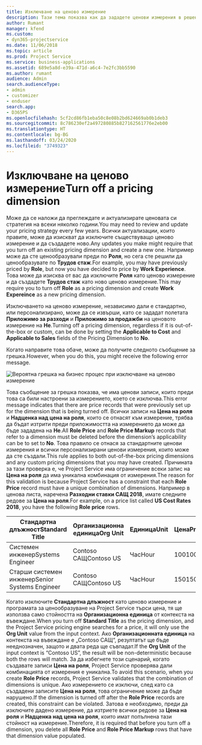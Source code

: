 ```yaml
---
title: Изключване на ценово измерение
description: Тази тема показва как да зададете ценови измерения в решението Project Service.
author: Rumant
manager: kfend
ms.custom:
- dyn365-projectservice
ms.date: 11/06/2018
ms.topic: article
ms.prod: Project Service
ms.service: business-applications
ms.assetid: 689e5a8d-e39a-471d-a6c4-7e2fc3bb5590
ms.author: rumant
audience: Admin
search.audienceType:
- admin
- customizer
- enduser
search.app:
- D365PS
ms.openlocfilehash: 5cf2cd86fb1eba50c8e08b2bd624669ab0b1deb3
ms.sourcegitcommit: 8c786230ef2a497280885b827162561776e2eb00
ms.translationtype: HT
ms.contentlocale: bg-BG
ms.lasthandoff: 03/24/2020
ms.locfileid: "3749323"
---
```

# <a name="turn-off-a-pricing-dimension"></a><span data-ttu-id="dc1d1-103">Изключване на ценово измерение</span><span class="sxs-lookup"><span data-stu-id="dc1d1-103">Turn off a pricing dimension</span></span>

<span data-ttu-id="dc1d1-104">Може да се наложи да преглеждате и актуализирате ценовата си стратегия на всеки няколко години.</span><span class="sxs-lookup"><span data-stu-id="dc1d1-104">You may need to review and update your pricing strategy every few years.</span></span> <span data-ttu-id="dc1d1-105">Всички актуализации, които правите, може да изискват да изключите съществуващо ценово измерение и да създадете ново.</span><span class="sxs-lookup"><span data-stu-id="dc1d1-105">Any updates you make might require that you turn off an existing pricing dimension and create a new one.</span></span> <span data-ttu-id="dc1d1-106">Например може да сте ценообразували преди по **Роля**, но сега сте решили да ценообразувате по **Трудов стаж**.</span><span class="sxs-lookup"><span data-stu-id="dc1d1-106">For example, you may have previously priced by **Role**, but now you have decided to price by **Work Experience**.</span></span> <span data-ttu-id="dc1d1-107">Това може да изисква от вас да изключите **Роля** като ценово измерение и да създадете **Трудов стаж** като ново ценово измерение.</span><span class="sxs-lookup"><span data-stu-id="dc1d1-107">This may require you to turn off **Role** as a pricing dimension and create **Work Expereince** as a new pricing dimension.</span></span> 

<span data-ttu-id="dc1d1-108">Изключването на ценово измерение, независимо дали е стандартно, или персонализирано, може да се извърши, като се зададат полетата **Приложимо за разходи** и **Приложимо за продажби** на ценовото измерение на **Не**.</span><span class="sxs-lookup"><span data-stu-id="dc1d1-108">Turning off a pricing dimension, regardless if it is out-of-the-box or custom, can be done by setting the **Applicable to Cost** and **Applicable to Sales** fields of the Pricing Dimension to **No**.</span></span>

<span data-ttu-id="dc1d1-109">Когато направите това обаче, може да получите следното съобщение за грешка.</span><span class="sxs-lookup"><span data-stu-id="dc1d1-109">However, when you do this, you might receive the following error message.</span></span>

![Вероятна грешка на бизнес процес при изключване на ценово измерение](media/Business-Process-Error.png)


<span data-ttu-id="dc1d1-111">Това съобщение за грешка показва, че има ценови записи, които преди това са били настроени за измерението, което се изключва.</span><span class="sxs-lookup"><span data-stu-id="dc1d1-111">This error message indicates that there are price records that were previously set up for the dimension that is being turned off.</span></span> <span data-ttu-id="dc1d1-112">Всички записи на **Цена на роля** и **Надценка над цена на роля**, които се отнасят към измерение, трябва да бъдат изтрити преди приложимостта на измерението да може да бъде зададена на **Не**.</span><span class="sxs-lookup"><span data-stu-id="dc1d1-112">All **Role Price** and **Role Price Markup** records that refer to a dimension must be deleted before the dimension’s applicability can be to set to **No**.</span></span> <span data-ttu-id="dc1d1-113">Това правило се отнася за стандартните ценови измерения и всички персонализирани ценови измерения, които може да сте създали.</span><span class="sxs-lookup"><span data-stu-id="dc1d1-113">This rule applies to both out-of-the-box pricing dimensions and any custom pricing dimensions that you may have created.</span></span> <span data-ttu-id="dc1d1-114">Причината за тази проверка е, че Project Service има ограничение всеки запис на **Цена на роля** да има уникална комбинация от измерения.</span><span class="sxs-lookup"><span data-stu-id="dc1d1-114">The reason for this validation is because Project Service has a constraint that each **Role Price** record must have a unique combination of dimensions.</span></span> <span data-ttu-id="dc1d1-115">Например в ценова листа, наречена **Разходни ставки САЩ 2018**, имате следните редове за **Цена на роля**.</span><span class="sxs-lookup"><span data-stu-id="dc1d1-115">For example, on a price list called **US Cost Rates 2018**, you have the following **Role price** rows.</span></span> 

| <span data-ttu-id="dc1d1-116">Стандартна длъжност</span><span class="sxs-lookup"><span data-stu-id="dc1d1-116">Standard Title</span></span>         | <span data-ttu-id="dc1d1-117">Организационна единица</span><span class="sxs-lookup"><span data-stu-id="dc1d1-117">Org Unit</span></span>    |<span data-ttu-id="dc1d1-118">Единица</span><span class="sxs-lookup"><span data-stu-id="dc1d1-118">Unit</span></span>   |<span data-ttu-id="dc1d1-119">Цена</span><span class="sxs-lookup"><span data-stu-id="dc1d1-119">Price</span></span>  |<span data-ttu-id="dc1d1-120">Валута</span><span class="sxs-lookup"><span data-stu-id="dc1d1-120">Currency</span></span>  |
| -----------------------|-------------|-------|-------|----------|
| <span data-ttu-id="dc1d1-121">Системен инженер</span><span class="sxs-lookup"><span data-stu-id="dc1d1-121">Systems Engineer</span></span>|<span data-ttu-id="dc1d1-122">Contoso САЩ</span><span class="sxs-lookup"><span data-stu-id="dc1d1-122">Contoso US</span></span>|<span data-ttu-id="dc1d1-123">Час</span><span class="sxs-lookup"><span data-stu-id="dc1d1-123">Hour</span></span>| <span data-ttu-id="dc1d1-124">100</span><span class="sxs-lookup"><span data-stu-id="dc1d1-124">100</span></span>|<span data-ttu-id="dc1d1-125">USD</span><span class="sxs-lookup"><span data-stu-id="dc1d1-125">USD</span></span>|
| <span data-ttu-id="dc1d1-126">Старши системен инженер</span><span class="sxs-lookup"><span data-stu-id="dc1d1-126">Senior Systems Engineer</span></span>|<span data-ttu-id="dc1d1-127">Contoso САЩ</span><span class="sxs-lookup"><span data-stu-id="dc1d1-127">Contoso US</span></span>|<span data-ttu-id="dc1d1-128">Час</span><span class="sxs-lookup"><span data-stu-id="dc1d1-128">Hour</span></span>| <span data-ttu-id="dc1d1-129">150</span><span class="sxs-lookup"><span data-stu-id="dc1d1-129">150</span></span>| <span data-ttu-id="dc1d1-130">USD</span><span class="sxs-lookup"><span data-stu-id="dc1d1-130">USD</span></span>|


<span data-ttu-id="dc1d1-131">Когато изключите **Стандартна длъжност** като ценово измерение и програмата за ценообразуване на Project Service търси цена, тя ще използва само стойността на **Организационна единица** от контекста на въвеждане.</span><span class="sxs-lookup"><span data-stu-id="dc1d1-131">When you turn off **Standard Title** as the pricing dimension, and the Project Service pricing engine searches for a price, it will only use the **Org Unit** value from the input context.</span></span> <span data-ttu-id="dc1d1-132">Ако **Организационната единица** на контекста на въвеждане е „Contoso САЩ“, резултатът ще бъде нееднозначен, защото и двата реда ще съвпадат.</span><span class="sxs-lookup"><span data-stu-id="dc1d1-132">If the **Org Unit** of the input context is “Contoso US”, the result will be non-deterministic because both the rows will match.</span></span> <span data-ttu-id="dc1d1-133">За да избегнете този сценарий, когато създавате записи **Цена на роля**, Project Service проверява дали комбинацията от измерения е уникална.</span><span class="sxs-lookup"><span data-stu-id="dc1d1-133">To avoid this scenario, when you create **Role Price** records, Project Service validates that the combination of dimensions is unique.</span></span> <span data-ttu-id="dc1d1-134">Ако измерението се изключи, след като са създадени записите **Цена на роля**, това ограничение може да бъде нарушено.</span><span class="sxs-lookup"><span data-stu-id="dc1d1-134">If the dimension is turned off after the **Role Price** records are created, this constraint can be violated.</span></span> <span data-ttu-id="dc1d1-135">Затова е необходимо, преди да изключите дадено измерение, да изтриете всички редове за **Цена на роля** и **Надценка над цена на роля**, които имат попълнена тази стойност на измерение.</span><span class="sxs-lookup"><span data-stu-id="dc1d1-135">Therefore, it is required that before you turn off a dimension, you delete all **Role Price** and **Role Price Markup** rows that have that dimension value populated.</span></span>

